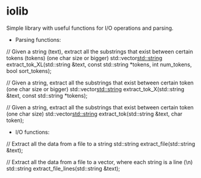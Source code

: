 # iolib

Simple library with useful functions for I/O operations and parsing.

- Parsing functions:

// Given a string (text), extract all the substrings that exist between certain tokens (tokens) (one char size or bigger)
std::vector<std::string> extract_tok_XL(std::string &text, const std::string *tokens, int num_tokens, bool sort_tokens);

// Given a string, extract all the substrings that exist between certain token (one char size or bigger)
std::vector<std::string> extract_tok_X(std::string &text, const std::string *tokens);

// Given a string, extract all the substrings that exist between certain token (one char size)
std::vector<std::string> extract_tok(std::string &text, char token);

- I/O functions:

// Extract all the data from a file to a string
std::string extract_file(std::string &text);

// Extract all the data from a file to a vector<string>, where each string is a line (\n)
std::string extract_file_lines(std::string &text);
